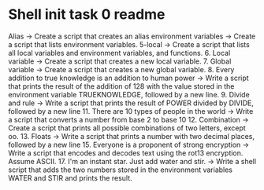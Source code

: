 # Shell init task 0 readme
Alias -> Create a script that creates an alias
environment variables -> Create a script that lists environment variables.
5-local -> Create a script that lists all local variables and environment variables, and functions.
6. Local variable -> Create a script that creates a new local variable.
7. Global variable -> Create a script that creates a new global variable.
8. Every addition to true knowledge is an addition to human power -> Write a script that prints the result of the addition of 128 with the value stored in the environment variable TRUEKNOWLEDGE, followed by a new line.
9. Divide and rule -> Write a script that prints the result of POWER divided by DIVIDE, followed by a new line
11. There are 10 types of people in the world -> Write a script that converts a number from base 2 to base 10
12. Combination -> Create a script that prints all possible combinations of two letters, except oo.
13. Floats -> Write a script that prints a number with two decimal places, followed by a new line
15. Everyone is a proponent of strong encryption -> Write a script that encodes and decodes text using the rot13 encryption. Assume ASCII.
17. I'm an instant star. Just add water and stir. -> Write a shell script that adds the two numbers stored in the environment variables WATER and STIR and prints the result.
